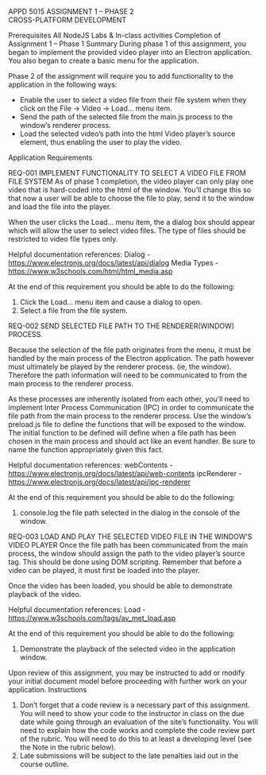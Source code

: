 APPD 5015                                                             ASSIGNMENT 1 – PHASE 2     
CROSS-PLATFORM DEVELOPMENT
			   
Prerequisites
All NodeJS Labs & In-class activities
Completion of Assignment 1 – Phase 1
Summary
During phase 1 of this assignment, you began to implement the provided video player into an Electron application. You also began to create a basic menu for the application.

Phase 2 of the assignment will require you to add functionality to the application in the following ways:
-	Enable the user to select a video file from their file system when they click on the File -> Video -> Load… menu item.
-	Send the path of the selected file from the main.js process to the window’s renderer process.
-	Load the selected video’s path into the html Video player’s source element, thus enabling the user to play the video.

Application Requirements

REQ-001	    IMPLEMENT FUNCTIONALITY TO SELECT A VIDEO FILE FROM FILE SYSTEM
As of phase 1 completion, the video player can only play one video that is hard-coded into the html of the window. You’ll change this so that now a user will be able to choose the file to play, send it to the window and load the file into the player.

When the user clicks the Load… menu item, the a dialog box should appear which will allow the user to select video files. The type of files should be restricted to video file types only.

Helpful documentation references:
Dialog - https://www.electronjs.org/docs/latest/api/dialog
Media Types - https://www.w3schools.com/html/html_media.asp

At the end of this requirement you should be able to do the following:
1.	Click the Load… menu item and cause a dialog to open.
2.	Select a file from the file system.

REQ-002	SEND SELECTED FILE PATH TO THE RENDERER(WINDOW) PROCESS.

Because the selection of the file path originates from the menu, it must be handled by the main process of the Electron application. The path however must ultimately be played by the renderer process. (ie, the window). Therefore the path information will need to be communicated to from the main process to the renderer process.

As these processes are inherently isolated from each other, you’ll need to implement Inter Process Communication (IPC) in order to communicate the file path from the main process to the renderer process. Use the window’s preload.js file to define the functions that will be exposed to the window. The initial function to be defined will define when a file path has been chosen in the main process and should act like an event handler. Be sure to name the function appropriately given this fact.

Helpful documentation references:
webContents - https://www.electronjs.org/docs/latest/api/web-contents
ipcRenderer - https://www.electronjs.org/docs/latest/api/ipc-renderer

At the end of this requirement you should be able to do the following:
1.	console.log the file path selected in the dialog in the console of the window.

REQ-003	LOAD AND PLAY THE SELECTED VIDEO FILE IN THE WINDOW’S VIDEO PLAYER
Once the file path has been communicated from the main process, the window should assign the path to the video player’s source tag. This should be done using DOM scripting. Remember that before a video can be played, it must first be loaded into the player.

Once the video has been loaded, you should be able to demonstrate playback of the video.

Helpful documentation references:
Load - https://www.w3schools.com/tags/av_met_load.asp

At the end of this requirement you should be able to do the following:
1.	Demonstrate the playback of the selected video in the application window.

Upon review of this assignment, you may be instructed to add or modify your initial document model before proceeding with further work on your application.
Instructions 

1.	Don’t forget that a code review is a necessary part of this assignment. You will need to show your code to the instructor in class on the due date while going through an evaluation of the site’s functionality. You will need to explain how the code works and complete the code review part of the rubric. You will need to do this to at least a developing level (see the Note in the rubric below).
2.	Late submissions will be subject to the late penalties laid out in the course outline. 
